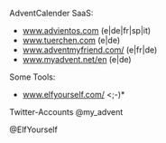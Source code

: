 AdventCalender SaaS:

* www.advientos.com (e|de|fr|sp|it)
* www.tuerchen.com (e|de)
* www.adventmyfriend.com/ (e|fr|de) 
* www.myadvent.net/en (e|de)

Some Tools:
* www.elfyourself.com/ <;-)*

Twitter-Accounts
@my_advent

@ElfYourself

